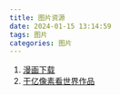 ```yaml
---
title: 图片资源
date: 2024-01-15 13:14:59
tags: 图片
categories: 图片
---
```



1. [漫画下载](https://www.transhumans.xyz/)
2. [干亿像素看世界作品](https://pf.bigpixel.cn/)